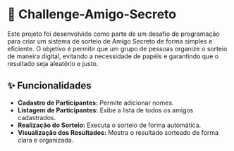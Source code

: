 # 🎅 Challenge-Amigo-Secreto

Este projeto foi desenvolvido como parte de um desafio de programação para criar um sistema de sorteio de Amigo Secreto de forma simples e eficiente. O objetivo é permitir que um grupo de pessoas organize o sorteio de maneira digital, evitando a necessidade de papéis e garantindo que o resultado seja aleatório e justo.

## ✨ Funcionalidades

-   **Cadastro de Participantes:** Permite adicionar nomes. 
-   **Listagem de Participantes:** Exibe a lista de todos os amigos cadastrados.
-   **Realização do Sorteio:** Executa o sorteio de forma automática. 
-   **Visualização dos Resultados:** Mostra o resultado sorteado de forma clara e organizada.

